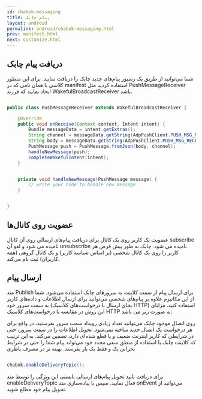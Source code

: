 ```yaml
---
id: chabok-messaging
title: پیام چابک
layout: android
permalink: android/chabok-messaging.html
prev: manifest.html
next: customize.html
---
```


## دریافت پیام چابک

شما می‌توانید از طریق یک رسیور پیام‌های جدید چابک را دریافت نمایید. برای این منظور کلاسی با همان نامی که در manifest استفاده کردید مثل PushMessageReceiver ایجاد نمایید که فرزند WakefulBroadcastReceiver باشد. 

```java

public class PushMessageReceiver extends WakefulBroadcastReceiver {

    @Override
    public void onReceive(Context context, Intent intent) {
        Bundle messageData = intent.getExtras();
        String channel = messageData.getString(AdpPushClient.PUSH_MSG_RECEIVED_TOPIC);
        String body = messageData.getString(AdpPushClient.PUSH_MSG_RECEIVED_MSG);
        PushMessage push = PushMessage.fromJson(body, channel);
        handleNewMessage(push);
        completeWakefulIntent(intent);
    }


    private void handleNewMessage(PushMessage message) {
        // write your code to handle new message
    }


}
```


## عضویت روی کانال‌ها

عضویت یک کاربر روی یک کانال برای دریافت پیام‌های ارسالی روی آن کانال subscribe نامیده می شود و لغو آن unsubscribe نامیده می شود. چابک به طور پیش فرض هر کاربر را روی یک کانال شخصی (بر اساس شناسه کاربر) و یک کانال گروهی (همه کاربران) ثبت نام می‌کند.

## ارسال پیام

متد Publish برای ارسال پیام از سمت کلاینت به سرور‌های چابک استفاده می‌شود. شما از این مکانیزم علاوه بر پیام‌های شخصی می‌توانید برای ارسال اطلاعات و داده‌های کاربر به سمت سرور خود (بجای ارسال با درخواست‌های کلاسیک HTTP) استفاده کنید. مزایای این روش در مقایسه با درخواست‌های کلاسیک HTTP به صورت زیر می باشد:

روی اتصال موجود چابک می‌توانید تعداد زیادی رویداد سمت سرور بفرستید، در واقع برای هر درخواست یک اتصال جدید ساخته نمی‌شود.
تحویل اطلاعات را در سمت سرور، حتی در شرایطی که کاربر اینترنت ضعیف و یا قطع شده‌ای دارد، تضمین می‌کند. به این ترتیب که کلاینت چابک با استفاده از منطق سعی مجدد خود می‌تواند پیام‌ شما را حتی در شرایط بحرانی یک و فقط یک بار بفرستد.
بهینه تر در مصرف باطری

```java

chabok.enableDeliveryTopic();

```

برای دریافت تایید تحویل پیام‌های ارسالی بایستی این ویژگی را توسط متد enableDeliveryTopic فعال نمایید. سپس با پیاده‌سازی متد onEvent می‌توانید از تحویل پیام خود مطلع شوید.
